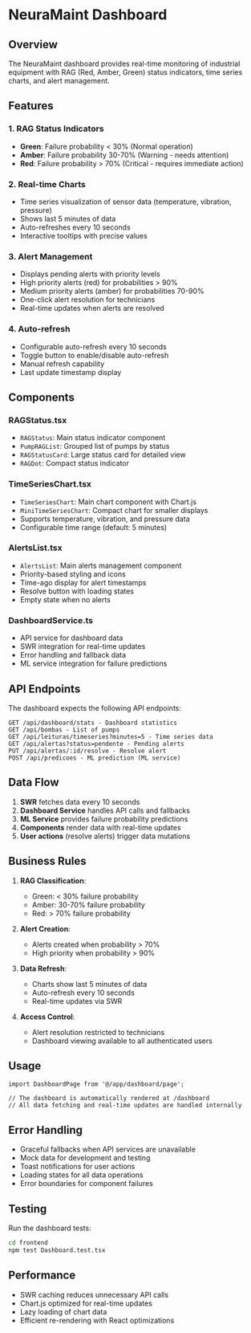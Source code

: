 # NeuraMaint Dashboard

## Overview
The NeuraMaint dashboard provides real-time monitoring of industrial equipment with RAG (Red, Amber, Green) status indicators, time series charts, and alert management.

## Features

### 1. RAG Status Indicators
- **Green**: Failure probability < 30% (Normal operation)
- **Amber**: Failure probability 30-70% (Warning - needs attention)
- **Red**: Failure probability > 70% (Critical - requires immediate action)

### 2. Real-time Charts
- Time series visualization of sensor data (temperature, vibration, pressure)
- Shows last 5 minutes of data
- Auto-refreshes every 10 seconds
- Interactive tooltips with precise values

### 3. Alert Management
- Displays pending alerts with priority levels
- High priority alerts (red) for probabilities > 90%
- Medium priority alerts (amber) for probabilities 70-90%
- One-click alert resolution for technicians
- Real-time updates when alerts are resolved

### 4. Auto-refresh
- Configurable auto-refresh every 10 seconds
- Toggle button to enable/disable auto-refresh
- Manual refresh capability
- Last update timestamp display

## Components

### RAGStatus.tsx
- `RAGStatus`: Main status indicator component
- `PumpRAGList`: Grouped list of pumps by status
- `RAGStatusCard`: Large status card for detailed view
- `RAGDot`: Compact status indicator

### TimeSeriesChart.tsx
- `TimeSeriesChart`: Main chart component with Chart.js
- `MiniTimeSeriesChart`: Compact chart for smaller displays
- Supports temperature, vibration, and pressure data
- Configurable time range (default: 5 minutes)

### AlertsList.tsx
- `AlertsList`: Main alerts management component
- Priority-based styling and icons
- Time-ago display for alert timestamps
- Resolve button with loading states
- Empty state when no alerts

### DashboardService.ts
- API service for dashboard data
- SWR integration for real-time updates
- Error handling and fallback data
- ML service integration for failure predictions

## API Endpoints

The dashboard expects the following API endpoints:

```
GET /api/dashboard/stats - Dashboard statistics
GET /api/bombas - List of pumps
GET /api/leituras/timeseries?minutes=5 - Time series data
GET /api/alertas?status=pendente - Pending alerts
PUT /api/alertas/:id/resolve - Resolve alert
POST /api/predicoes - ML prediction (ML service)
```

## Data Flow

1. **SWR** fetches data every 10 seconds
2. **Dashboard Service** handles API calls and fallbacks
3. **ML Service** provides failure probability predictions
4. **Components** render data with real-time updates
5. **User actions** (resolve alerts) trigger data mutations

## Business Rules

1. **RAG Classification**:
   - Green: < 30% failure probability
   - Amber: 30-70% failure probability  
   - Red: > 70% failure probability

2. **Alert Creation**:
   - Alerts created when probability > 70%
   - High priority when probability > 90%

3. **Data Refresh**:
   - Charts show last 5 minutes of data
   - Auto-refresh every 10 seconds
   - Real-time updates via SWR

4. **Access Control**:
   - Alert resolution restricted to technicians
   - Dashboard viewing available to all authenticated users

## Usage

```tsx
import DashboardPage from '@/app/dashboard/page';

// The dashboard is automatically rendered at /dashboard
// All data fetching and real-time updates are handled internally
```

## Error Handling

- Graceful fallbacks when API services are unavailable
- Mock data for development and testing
- Toast notifications for user actions
- Loading states for all data operations
- Error boundaries for component failures

## Testing

Run the dashboard tests:

```bash
cd frontend
npm test Dashboard.test.tsx
```

## Performance

- SWR caching reduces unnecessary API calls
- Chart.js optimized for real-time updates
- Lazy loading of chart data
- Efficient re-rendering with React optimizations
